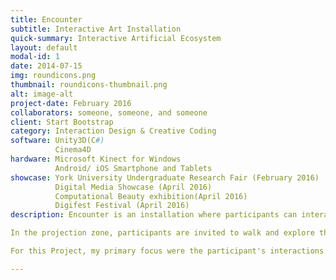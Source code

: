 ```yaml
---
title: Encounter
subtitle: Interactive Art Installation
quick-summary: Interactive Artificial Ecosystem
layout: default
modal-id: 1
date: 2014-07-15
img: roundicons.png
thumbnail: roundicons-thumbnail.png
alt: image-alt
project-date: February 2016
collaborators: someone, someone, and someone
client: Start Bootstrap
category: Interaction Design & Creative Coding
software: Unity3D(C#)
          Cinema4D
hardware: Microsoft Kinect for Windows
          Android/ iOS Smartphone and Tablets
showcase: York University Undergraduate Research Fair (February 2016)
          Digital Media Showcase (April 2016)
          Computational Beauty exhibition(April 2016)
          Digifest Festival (April 2016)
description: Encounter is an installation where participants can interact with artificial creatures and environments using mixed reality modes of interaction. It consists of two zone for interaction: The Tangible Objects Station and the Projection Zone. In the Tangible Objects Station participants have a map of the environment, where they become "city planners". Participants can physically move objects on the map and shape the virtual world. Using a smartphone/tablet device and a custom app participants can find out more information about the environment using augmented reality. The app recognizes various objects and images and communicates any changes the "city planners" make.

In the projection zone, participants are invited to walk and explore the virtual world, as if they are walking through a park. Participants gain an avatar simply by walking into the space. Participants are able to control these avatars via body gestures. The environment and creatures of this ecosystem are responsive to their gestures. Any changes made by the city planners are reflected in the projected view in real time.

For this Project, my primary focus were the participant's interactions in the projection space, projection design and world modelling.

---
```

